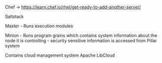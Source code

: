 Chef
  -> https://learn.chef.io/rhel/get-ready-to-add-another-server/


Saltstack


Master - Runs execution modules


Minion - Runs program grains which contains system information about the node 
            it is controlling
       - security sensitive information is accessed from Pillar system
       
Contains cloud management system Apache LibCloud
